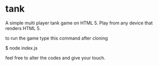 tank
====

A simple multi player tank game on HTML 5. Play from any device that renders HTML 5.

to run the game type this command after cloning

$ node index.js

feel free to alter the codes and give your touch.

